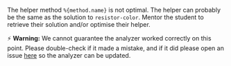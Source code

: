 The helper method `%{method.name}` is not optimal. The helper can
probably be the same as the solution to `resistor-color`. Mentor the student
to retrieve their solution and/or optimise their helper.

⚡ **Warning:** We cannot guarantee the analyzer worked correctly on this point. 
Please double-check if it made a mistake, and if it did please open an issue 
[here](https://github.com/exercism/javascript-analyzer/issues/new?assignees=&labels=%%3Abug%%3A+bug&template=incorrect-analysis.md&title=Incorrect+Analysis%%3A+) so the analyzer can be updated.
